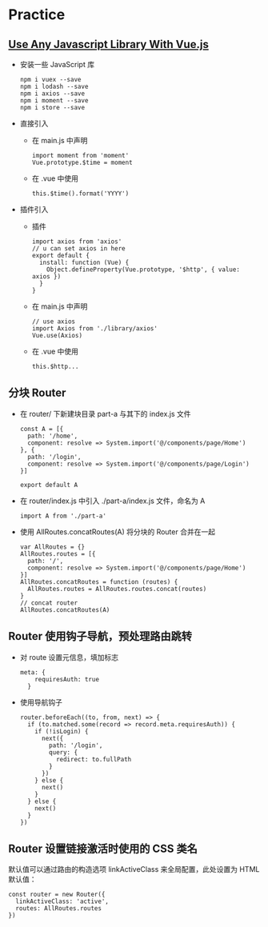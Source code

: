 # Practice

## [Use Any Javascript Library With Vue.js](http://vuejsdevelopers.com/2017/04/22/vue-js-libraries-plugins/?jsdojo_id=reddit_lip&utm_content=bufferf1f60&utm_medium=social&utm_source=twitter.com&utm_campaign=buffer)
 
- 安装一些 JavaScript 库

  ```
  npm i vuex --save
  npm i lodash --save
  npm i axios --save
  npm i moment --save
  npm i store --save
  ```
  
- 直接引入
    
  - 在 main.js 中声明
  
    ```
    import moment from 'moment'
    Vue.prototype.$time = moment
    ```
    
  - 在 .vue 中使用
  
    `this.$time().format('YYYY')`
  
- 插件引入 

  - 插件
  
    ```
    import axios from 'axios'
    // u can set axios in here
    export default {
      install: function (Vue) {
        Object.defineProperty(Vue.prototype, '$http', { value: axios })
      }
    }
    ```
    
  - 在 main.js 中声明
  
    ```
    // use axios
    import Axios from './library/axios'
    Vue.use(Axios)
    ```
    
  - 在 .vue 中使用
  
    `this.$http...`

## 分块 Router

- 在 router/ 下新建块目录 part-a 与其下的 index.js 文件
  
  ```
  const A = [{
    path: '/home',
    component: resolve => System.import('@/components/page/Home')
  }, {
    path: '/login',
    component: resolve => System.import('@/components/page/Login')
  }]
  
  export default A
  ```
  
- 在 router/index.js 中引入 ./part-a/index.js 文件，命名为 A

  `import A from './part-a'`
  
- 使用 AllRoutes.concatRoutes(A) 将分块的 Router 合并在一起

  ```
  var AllRoutes = {}
  AllRoutes.routes = [{
    path: '/',
    component: resolve => System.import('@/components/page/Home')
  }]
  AllRoutes.concatRoutes = function (routes) {
    AllRoutes.routes = AllRoutes.routes.concat(routes)
  }
  // concat router
  AllRoutes.concatRoutes(A)
  ```

## Router 使用钩子导航，预处理路由跳转

- 对 route 设置元信息，填加标志
  
  ```
  meta: {
      requiresAuth: true
    }
  ```
  
- 使用导航钩子

  ```
  router.beforeEach((to, from, next) => {
    if (to.matched.some(record => record.meta.requiresAuth)) {
      if (!isLogin) {
        next({
          path: '/login',
          query: {
            redirect: to.fullPath
          }
        })
      } else {
        next()
      }
    } else {
      next()
    }
  })
  ```
  
## Router 设置链接激活时使用的 CSS 类名

默认值可以通过路由的构造选项 linkActiveClass 来全局配置，此处设置为 HTML 默认值：

```
const router = new Router({
  linkActiveClass: 'active',
  routes: AllRoutes.routes
})
```


